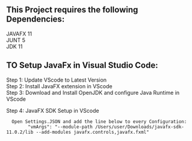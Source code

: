 ## This Project requires the following Dependencies: 
JAVAFX 11\
JUNT 5\
JDK 11

## TO Setup JavaFx in Visual Studio Code: 
Step 1: Update VScode to Latest Version\
Step 2: Install JavaFX extension in VScode\
Step 3: Download and Install OpenJDK and configure Java Runtime in VScode 

Step 4: JavaFX SDK Setup in VScode 
    
      Open Settings.JSON and add the line below to every Configuration:
            "vmArgs": "--module-path /Users/user/Downloads/javafx-sdk-11.0.2/lib --add-modules javafx.controls,javafx.fxml"
